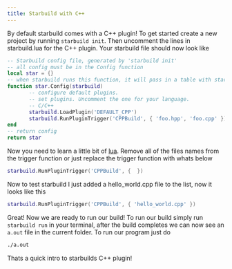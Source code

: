 ```yaml
---
title: Starbuild with C++
---
```

By default starbuild comes with a C++ plugin! To get started create a new project by running ```starbuild init```. Then uncomment the lines in starbuild.lua for the C++ plugin. Your starbuild file should now look like
```lua
-- Starbuild config file, generated by 'starbuild init'
-- all config must be in the Config function
local star = {}
-- when starbuild runs this function, it will pass in a table with starbuild functions in it.
function star.Config(starbuild)
       -- configure default plugins.
       -- set plugins. Uncomment the one for your language.
       -- C/C++
       starbuild.LoadPlugin('DEFAULT_CPP')
       starbuild.RunPluginTrigger('CPPBuild', { 'foo.hpp', 'foo.cpp' })
end
-- return config
return star
```
Now you need to learn a little bit of [lua](https://lua.org). Remove all of the files names from the trigger function or just replace the trigger function with whats below
```lua
starbuild.RunPluginTrigger('CPPBuild', {  })
```
Now to test starbuild I just added a hello_world.cpp file to the list, now it looks like this
```lua
starbuild.RunPluginTrigger('CPPBuild', { 'hello_world.cpp' })
```
Great! Now we are ready to run our build! To run our build simply run ```starbuild run``` in your terminal, after the build completes we can now see an ```a.out``` file in the current folder. To run our program just do
```bash
./a.out
```
Thats a quick intro to starbuilds C++ plugin!